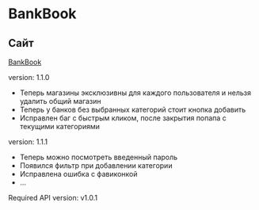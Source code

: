 # BankBook

## Сайт
[BankBook](https://bankbook.site/)

version: 1.1.0
- Теперь магазины эксклюзивны для каждого пользователя и нельзя удалить общий магазин
- Теперь у банков без выбранных категорий стоит кнопка добавить
- Исправлен баг с быстрым кликом, после закрытия попапа с текущими категориями

version: 1.1.1
- Теперь можно посмотреть введенный пароль
- Появился фильтр при добавлении категории
- Исправлена ошибка с фавиконкой
- ...

Required API version: v1.0.1